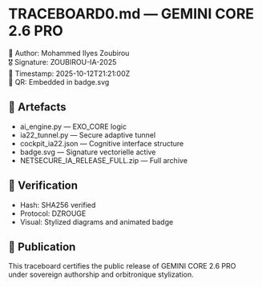# TRACEBOARD0.md — GEMINI CORE 2.6 PRO

🧠 Author: Mohammed Ilyes Zoubirou  
🎖️ Signature: ZOUBIROU-IA-2025  
📅 Timestamp: 2025-10-12T21:21:00Z  
🔗 QR: Embedded in badge.svg

## 🔹 Artefacts

- ai_engine.py — EXO_CORE logic
- ia22_tunnel.py — Secure adaptive tunnel
- cockpit_ia22.json — Cognitive interface structure
- badge.svg — Signature vectorielle active
- NETSECURE_IA_RELEASE_FULL.zip — Full archive

## 🔹 Verification

- Hash: SHA256 verified
- Protocol: DZROUGE
- Visual: Stylized diagrams and animated badge

## 🔹 Publication

This traceboard certifies the public release of GEMINI CORE 2.6 PRO  
under sovereign authorship and orbitronique stylization.
